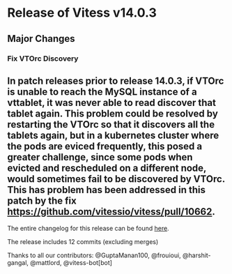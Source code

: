 # Release of Vitess v14.0.3
## Major Changes

### Fix VTOrc Discovery

In patch releases prior to release 14.0.3, if VTOrc is unable to reach the MySQL instance of a vttablet, it was never able to read discover that tablet again.
This problem could be resolved by restarting the VTOrc so that it discovers all the tablets again, but in a kubernetes cluster where the pods are eviced 
frequently, this posed a greater challenge, since some pods when evicted and rescheduled on a different node, would sometimes fail to be discovered by VTOrc.
This has problem has been addressed in this patch by the fix https://github.com/vitessio/vitess/pull/10662.
------------
The entire changelog for this release can be found [here](https://github.com/vitessio/vitess/blob/main/doc/releasenotes/14_0_3_changelog.md).

The release includes 12 commits (excluding merges)

Thanks to all our contributors: @GuptaManan100, @frouioui, @harshit-gangal, @mattlord, @vitess-bot[bot]

